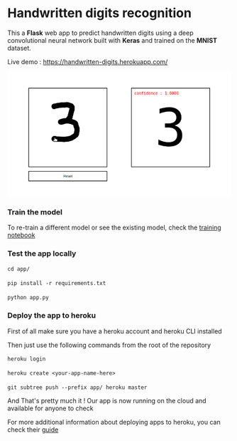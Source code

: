 # Handwritten digits recognition

This a **Flask** web app to predict handwritten digits using a deep convolutional neural network built with **Keras** and trained on the **MNIST** dataset.

Live demo : https://handwritten-digits.herokuapp.com/

![demo gif](assets/demo.gif)



### Train the model

To re-train a different model or see the existing model, check the [training notebook](training.ipynb)

### Test the app locally

```
cd app/

pip install -r requirements.txt

python app.py
```

### Deploy the app to heroku

First of all make sure you have a heroku account and heroku CLI installed

Then just use the following commands from the root of the repository

```
heroku login

heroku create <your-app-name-here>

git subtree push --prefix app/ heroku master
```

And That's pretty much it ! Our app is now running on the cloud and available for anyone to check

For more additional information about deploying apps to heroku, you can check their [guide](https://devcenter.heroku.com/articles/getting-started-with-python)